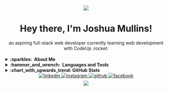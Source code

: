 <div align="center">
<img src="https://media.giphy.com/media/1VHT1fee6ydSasXVOY/giphy.gif" align="center" style="width: 85%" />
</div>
<h1 align="center"></a>Hey there, I'm Joshua Mullins!</h1>
<div align="center">an aspiring full-stack web developer currently learning web development with CodeUp :rocket:</div>
<br>
<details>
  <summary><b>:sparkles:&nbsp;&nbsp;About&nbsp;Me</b></summary>
  <br/>
- :earth_americas: Living in Dallas, TX
- :seedling: I’m currently learning JavaScript, HTML, and CSS
- :speech_balloon: Ask me about travel, video games, or D&D
- :pineapple: Fun fact: I only like cheese pizza, which is super wierd of me! :neckbeard:
<br>
</details>
<details>
  <summary><b>:hammer_and_wrench:&nbsp;&nbsp;Languages&nbsp;and&nbsp;Tools</b></summary>
  <br/>
  <p align="center"> <a href="https://developer.mozilla.org/en-US/docs/Web/JavaScript" target="_blank" rel="noreferrer"> <img src="https://raw.githubusercontent.com/devicons/devicon/master/icons/javascript/javascript-original.svg" alt="javascript" width="80" height="80"/> </a> <a href="https://www.mysql.com/" target="_blank" rel="noreferrer"> <a href="https://www.w3schools.com/css/" target="_blank" rel="noreferrer"> <img src="https://raw.githubusercontent.com/devicons/devicon/master/icons/css3/css3-original-wordmark.svg" alt="css3" width="80" height="80"/> </a> <a href="https://www.w3.org/html/" target="_blank" rel="noreferrer"> <img src="https://raw.githubusercontent.com/devicons/devicon/master/icons/html5/html5-original-wordmark.svg" alt="html5" width="80" height="80"/> </a> <a href="https://www.adobe.com/in/products/illustrator.html" target="_blank" rel="noreferrer"> <img src="https://www.vectorlogo.zone/logos/adobe_illustrator/adobe_illustrator-icon.svg" alt="illustrator" width="40" height="40"/> </a> <a href="https://www.java.com" target="_blank" rel="noreferrer"> <img src="https://raw.githubusercontent.com/devicons/devicon/master/icons/java/java-original.svg" alt="java" width="80" height="80"/> </a> <a href="https://spring.io/" target="_blank" rel="noreferrer"> <img src="https://www.vectorlogo.zone/logos/springio/springio-icon.svg" alt="spring" width="80" height="80"/> <img src="https://raw.githubusercontent.com/devicons/devicon/master/icons/mysql/mysql-original-wordmark.svg" alt="mysql" width="80" height="80"/> </a> <a href="https://www.photoshop.com/en" target="_blank" rel="noreferrer"> <img src="https://raw.githubusercontent.com/devicons/devicon/master/icons/photoshop/photoshop-line.svg" alt="photoshop" width="80" height="80"/> </a> </a> </p>
  <div align="center"><br>
<img src="https://media.giphy.com/media/ZDTbix65Me1YDNLDF3/giphy.gif" align="center" style="width: 60%" />
</div>
</details>
<details>
<summary><b>:chart_with_upwards_trend: GitHub Stats</b></summary><br>
<div align="center"><img src="https://github-readme-stats.vercel.app/api?username=joshua-stephen-mullins&show_icons=true&count_private=true&hide_border=true" align="center" /></div>  
</details>
<div align="center">
<a href="https://linkedin.com/in/joshuamullins" target="_blank">
<img src=https://img.shields.io/badge/linkedin-%231E77B5.svg?&style=for-the-badge&logo=linkedin&logoColor=white alt=linkedin style="margin-bottom: 5px;" />
</a>
<a href="https://instagram.com/mrjoshuamullins" target="_blank">
<img src=https://img.shields.io/badge/instagram-%23000000.svg?&style=for-the-badge&logo=instagram&logoColor=white alt=instagram style="margin-bottom: 5px;" />
</a>
<a href="https://github.com/joshua-stephen-mullins" target="_blank">
<img src=https://img.shields.io/badge/github-%2324292e.svg?&style=for-the-badge&logo=github&logoColor=white alt=github style="margin-bottom: 5px;" />
</a>
<a href="https://www.facebook.com/joshmu11ins" target="_blank">
<img src=https://img.shields.io/badge/facebook-%232E87FB.svg?&style=for-the-badge&logo=facebook&logoColor=white alt=facebook style="margin-bottom: 5px;" />
</a>  
</div>
<div align="center">
<img src="https://komarev.com/ghpvc/?username=joshua-stephen-mullins&&style=flat-square" align="center" />
</div>  
<div align="center"></div>
<br />
